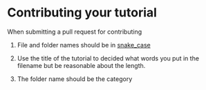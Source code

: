 # Contributing your tutorial

When submitting a pull request for contributing

1. File and folder names should be in [snake_case](https://en.wikipedia.org/wiki/Snake_case)

2. Use the title of the tutorial to decided what words you put in the filename but be reasonable about the length.

3. The folder name should be the category
